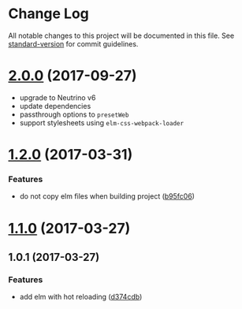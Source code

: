 # Change Log

All notable changes to this project will be documented in this file. See [standard-version](https://github.com/conventional-changelog/standard-version) for commit guidelines.

<a name="2.0.0"></a>
# [2.0.0](https://github.com/guzart/neutrino-preset-elm/compare/v2.0.0-beta.1...v2.0.0) (2017-09-27)

* upgrade to Neutrino v6
* update dependencies
* passthrough options to `presetWeb` 
* support stylesheets using `elm-css-webpack-loader`

<a name="1.2.0"></a>
# [1.2.0](https://github.com/guzart/neutrino-preset-elm/compare/v1.1.0...v1.2.0) (2017-03-31)


### Features

* do not copy elm files when building project ([b95fc06](https://github.com/guzart/neutrino-preset-elm/commit/b95fc06))



<a name="1.1.0"></a>
# [1.1.0](https://github.com/guzart/neutrino-preset-elm/compare/v1.0.0...v1.1.0) (2017-03-27)



<a name="1.0.1"></a>
## 1.0.1 (2017-03-27)


### Features

* add elm with hot reloading ([d374cdb](https://github.com/guzart/neutrino-preset-elm/commit/d374cdb))
